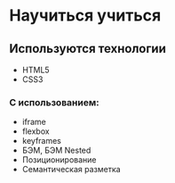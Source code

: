 # Научиться учиться 



## Используются технологии 
* HTML5
* CSS3
### C использованием:
* iframe
* flexbox
* keyframes
* БЭМ, БЭМ Nested
* Позиционирование
* Семантическая разметка